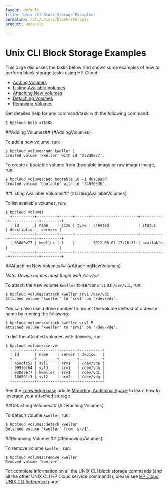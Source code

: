 ```yaml
---
layout: default
title: "Unix CLI Block Storage Examples"
permalink: /cli/unix/2/block-storage/
product: unix-cli

---
```

# Unix CLI Block Storage Examples

This page discusses the tasks below and shows some examples of how to perform block storage tasks using HP Cloud:

* [Adding Volumes](#AddingVolumes)
* [Listing Available Volumes](#ListingAvailableVolumes)
* [Attaching New Volumes](#AttachingNewVolumes)
* [Detaching Volumes](#DetachingVolumes)
* [Removing Volumes](#RemovingVolumes)

Get detailed help for any command/task with the following command:

    $ hpcloud help <TASK>

##Adding Volumes## {#AddingVolumes}

To add a new volume, run:

    $ hpcloud volumes:add kweller 1
    Created volume 'kweller' with id '038d0e77'.

To create a bootable volume from (bootable image or raw image) image, run:

    $ hpcloud volumes:add bootable 10 -i d6a89a5d
    Created volume 'bootable' with id '3407653b'.

##Listing Available Volumes## {#ListingAvailableVolumes}

To list available volumes, run:

    $ hpcloud volumes
      +----------+---------+------+------+---------------------+-----------+-------------+---------+
      | id       | name    | size | type | created             | status    | description | servers |
      +----------+---------+------+------+---------------------+-----------+-------------+---------+
      | 038d0e77 | kweller | 1    |      | 2012-08-01 17:16:31 | available |             |         |
      +----------+---------+------+------+---------------------+-----------+-------------+---------+

##Attaching New Volumes## {#AttachingNewVolumes}

*Note: Device names must begin with `/dev/vd`*

To attach the new volume `kweller` to server `srv1` as `/dev/vdi`, run:

    $ hpcloud volumes:attach kweller srv1 /dev/vdi
    Attached volume 'kweller' to 'srv1' on '/dev/vdi'.

You can also use a drive number to mount the volume instead of a device name by running the following:

    $ hpcloud volumes:attach kweller srv1 5
    Attached volume 'kweller' to 'srv1' on '/dev/vde'.

To list the attached volumes with devices, run:

    $ hpcloud volumes:server
      +----------+---------+--------+----------+
      | id       | name    | server | device   |
      +----------+---------+--------+----------+
      | a5ecfc52 | svl1    | srv1   | /dev/vde |
      | 9991ef64 | svl3    | srv1   | /dev/vdh |
      | 038d0e77 | kweller | srv1   | /dev/vdi |
      | 160591f3 | svl2    | srv2   | /dev/vdg |
      +----------+---------+--------+----------+

See the [knowledge base](https://community.hpcloud.com/knowledge-base) article [Mounting Additional Space](https://community.hpcloud.com/article/mounting-additional-space) to learn how to leverage your attached storage.

##Detaching Volumes## {#DetachingVolumes}

To detach volume `kweller`, run:

    $ hpcloud volumes:detach kweller
    Detached volume 'kweller' from 'srv1'.

##Removing Volumes## {#RemovingVolumes}

To remove volume `kweller`, run:

    $ hpcloud volumes:remove kweller
    Removed volume 'kweller'.

For complete information on all the UNIX CLI block storage commands (and all the other UNIX CLI HP Cloud service commands), please see [HP Cloud UNIX CLI Reference](/cli/unix/2/reference) page.
